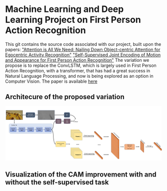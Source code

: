 # Machine Learning and Deep Learning Project on First Person Action Recognition

This git contains the source code associated with our project, built upon the papers:
["Attention is All We Need: Nailing Down Object-centric Attention for Egocentric Activity Recognition"](https://arxiv.org/pdf/1807.11794.pdf)
["Self-Supervised Joint Encoding of Motion and Appearance for First Person Action Recognition"](https://arxiv.org/pdf/2002.03982.pdf)
The variation we propose is to replace the ConvLSTM, which is largely used in First Person Action Recognition, with a transformer, that has had a great success in Natural Language Processing, and now is being explored as an option in Computer Vision. The paper is available [here](https://github.com/gioele-scaletta/ML-DL-FPAR/blob/main/variation/project_paper.pdf)

## Architecure of the proposed variation
![drawing](proposed_variation.png)


## Visualization of the CAM improvement with and without the self-supervised task
